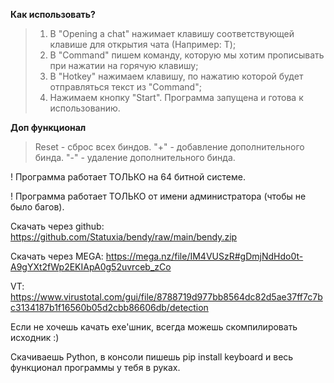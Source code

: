 **Как использовать?**
> 1) В "Opening a chat" нажимает клавишу соответствующей клавише для открытия чата (Например: T); 
> 2) В "Command" пишем команду, которую мы хотим прописывать при нажатии на горячую клавишу;
> 3) В "Hotkey" нажимаем клавишу, по нажатию которой будет отправляться текст из "Command";
> 4) Нажимаем кнопку "Start". Программа запущена и готова к использованию.


**Доп функционал**
> Reset - сброс всех биндов.
> "+" - добавление дополнительного бинда.
> "-" - удаление дополнительного бинда.


! Программа работает ТОЛЬКО на 64 битной системе.

! Программа работает ТОЛЬКО от имени администратора (чтобы не было багов).

Скачать через github: https://github.com/Statuxia/bendy/raw/main/bendy.zip

Скачать через MEGA: https://mega.nz/file/IM4VUSzR#gDmjNdHdo0t-A9gYXt2fWp2EKIApA0g52uvrceb_zCo

VT: https://www.virustotal.com/gui/file/8788719d977bb8564dc82d5ae37ff7c7bc3134187b1f16560b05d2cbb86606db/detection


Если не хочешь качать exe'шник, всегда можешь скомпилировать исходник :)

Скачиваешь Python, в консоли пишешь pip install keyboard и весь функционал программы у тебя в руках.
